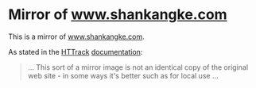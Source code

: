 # Mirror of www.shankangke.com

This is a mirror of www.shankangke.com.

As stated in the [HTTrack](https://github.com/xroche/httrack) [documentation](https://www.httrack.com/html/fcguide.html):

> ... This sort of a mirror image is not an identical copy of the original web site - in some ways it's better such as for local use ...
